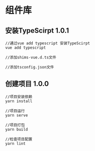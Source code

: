 # 组件库



## 安装TypeScirpt 1.0.1

```
//通过vue add typescript 安装TypeScirpt
vue add typescript

//添加shims-vue.d.ts文件

//添加tsconfig.json文件

```

## 创建项目 1.0.0

```
//项目安装依赖
yarn install

//项目运行
yarn serve

//项目打包
yarn build

//检查项目配置
yarn lint

```
